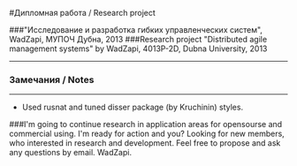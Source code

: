 #Дипломная работа / Research project 

###"Исследование и разработка гибких управленческих систем", WadZapi, МУПОЧ Дубна, 2013
###Research project "Distributed agile management systems" by WadZapi, 4013P-2D, Dubna University, 2013
- - - 


### Замечания / Notes
- - -
* Used rusnat and tuned disser package (by Kruchinin) styles. 


###I'm going to continue research in application areas for opensourse and commercial using. I'm ready for action and you? Looking for new members, who interested in research and development. Feel free to propose and ask any questions by email. WadZapi.
